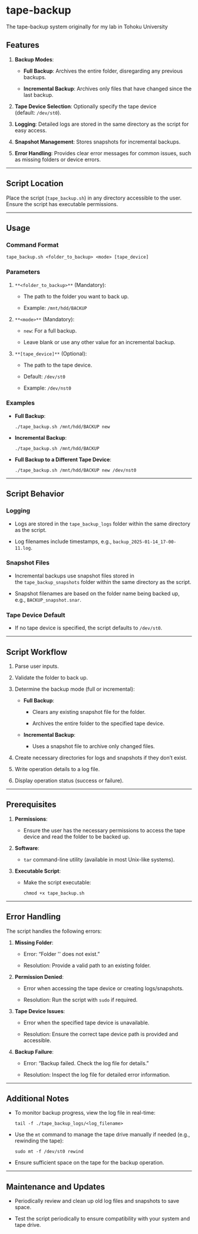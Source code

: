 # tape-backup
The tape-backup system originally for my lab in Tohoku University

## Features

1. **Backup Modes**:
    
    - **Full Backup**: Archives the entire folder, disregarding any previous backups.
        
    - **Incremental Backup**: Archives only files that have changed since the last backup.
        
2. **Tape Device Selection**: Optionally specify the tape device (default: `/dev/st0`).
    
3. **Logging**: Detailed logs are stored in the same directory as the script for easy access.
    
4. **Snapshot Management**: Stores snapshots for incremental backups.
    
5. **Error Handling**: Provides clear error messages for common issues, such as missing folders or device errors.

---

## Script Location

Place the script (`tape_backup.sh`) in any directory accessible to the user. Ensure the script has executable permissions.

---

## Usage

### Command Format

```
tape_backup.sh <folder_to_backup> <mode> [tape_device]
```

### Parameters

1. `**<folder_to_backup>**` (Mandatory):
    
    - The path to the folder you want to back up.
        
    - Example: `/mnt/hdd/BACKUP`
        
2. `**<mode>**` (Mandatory):
    
    - `new`: For a full backup.
        
    - Leave blank or use any other value for an incremental backup.
        
3. `**[tape_device]**` (Optional):
    
    - The path to the tape device.
        
    - Default: `/dev/st0`
        
    - Example: `/dev/nst0`
        

### Examples

- **Full Backup**:
    
    ```
    ./tape_backup.sh /mnt/hdd/BACKUP new
    ```
    
- **Incremental Backup**:
    
    ```
    ./tape_backup.sh /mnt/hdd/BACKUP
    ```
    
- **Full Backup to a Different Tape Device**:
    
    ```
    ./tape_backup.sh /mnt/hdd/BACKUP new /dev/nst0
    ```
    

---

## Script Behavior

### Logging

- Logs are stored in the `tape_backup_logs` folder within the same directory as the script.
    
- Log filenames include timestamps, e.g., `backup_2025-01-14_17-00-11.log`.
    

### Snapshot Files

- Incremental backups use snapshot files stored in the `tape_backup_snapshots` folder within the same directory as the script.
    
- Snapshot filenames are based on the folder name being backed up, e.g., `BACKUP_snapshot.snar`.
    

### Tape Device Default

- If no tape device is specified, the script defaults to `/dev/st0`.
    

---

## Script Workflow

1. Parse user inputs.
    
2. Validate the folder to back up.
    
3. Determine the backup mode (full or incremental):
    
    - **Full Backup**:
        
        - Clears any existing snapshot file for the folder.
            
        - Archives the entire folder to the specified tape device.
            
    - **Incremental Backup**:
        
        - Uses a snapshot file to archive only changed files.
            
4. Create necessary directories for logs and snapshots if they don’t exist.
    
5. Write operation details to a log file.
    
6. Display operation status (success or failure).
    

---

## Prerequisites

1. **Permissions**:
    
    - Ensure the user has the necessary permissions to access the tape device and read the folder to be backed up.
        
2. **Software**:
    
    - `tar` command-line utility (available in most Unix-like systems).
        
3. **Executable Script**:
    
    - Make the script executable:
        
        ```
        chmod +x tape_backup.sh
        ```
        

---

## Error Handling

The script handles the following errors:

1. **Missing Folder**:
    
    - Error: “Folder '' does not exist.”
        
    - Resolution: Provide a valid path to an existing folder.
        
2. **Permission Denied**:
    
    - Error when accessing the tape device or creating logs/snapshots.
        
    - Resolution: Run the script with `sudo` if required.
        
3. **Tape Device Issues**:
    
    - Error when the specified tape device is unavailable.
        
    - Resolution: Ensure the correct tape device path is provided and accessible.
        
4. **Backup Failure**:
    
    - Error: “Backup failed. Check the log file for details.”
        
    - Resolution: Inspect the log file for detailed error information.
        

---

## Additional Notes

- To monitor backup progress, view the log file in real-time:
    
    ```
    tail -f ./tape_backup_logs/<log_filename>
    ```
    
- Use the `mt` command to manage the tape drive manually if needed (e.g., rewinding the tape):
    
    ```
    sudo mt -f /dev/st0 rewind
    ```
    
- Ensure sufficient space on the tape for the backup operation.
    

---

## Maintenance and Updates

- Periodically review and clean up old log files and snapshots to save space.
    
- Test the script periodically to ensure compatibility with your system and tape drive.
